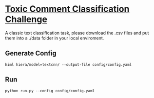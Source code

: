 # [Toxic Comment Classification Challenge](https://www.kaggle.com/c/jigsaw-toxic-comment-classification-challenge)

A classic text classification task,  please download the .csv files and put them into a ./data folder in your local enviroment. 

## Generate Config     
```
himl hiera/model=textcnn/ --output-file config/config.yaml
```

## Run 
```
python run.py --config config/config.yaml 
```